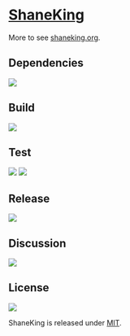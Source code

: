 # [ShaneKing][]
More to see [shaneking.org][].

## Dependencies
[![][versioneye img]][versioneye]

## Build
[![][travis img]][travis]

## Test
[![][codecov img]][codecov]
[![][codacy img]][codacy]

## Release
[![][mavenbadge img]][mavenbadge]

## Discussion
[![][gitter img]][gitter]

## License
[![][license img]][license]

ShaneKing is released under [MIT][].


[ShaneKing]: http://shaneking.org/
[shaneking.org]: http://shaneking.org/


[versioneye]:https://www.versioneye.com/user/projects/56f501b235630e0034fda335
[versioneye img]:https://www.versioneye.com/user/projects/56f501b235630e0034fda335/badge.svg


[travis]:https://travis-ci.org/ShaneKing/org.shaneking
[travis img]:https://secure.travis-ci.org/ShaneKing/org.shaneking.png


[codecov]:https://codecov.io/github/ShaneKing/org.shaneking?branch=mirror
[codecov img]:https://codecov.io/github/ShaneKing/org.shaneking/coverage.svg?branch=mirror
[codacy]:https://www.codacy.com/app/ShaneKing/org-shaneking
[codacy img]:https://api.codacy.com/project/badge/grade/e4f1c3dc762f476d8dc6643755d168dc
[saucelabs]:https://saucelabs.com/u/ShaneKing
[saucelabs img]:https://saucelabs.com/browser-matrix/ShaneKing.svg


[mavenbadge]:http://search.maven.org/#search%7Cga%7C1%7Cg%3A%22org.shaneking%22%20AND%20a%3A%22org.shaneking%22
[mavenbadge img]:https://maven-badges.herokuapp.com/maven-central/org.shaneking/org.shaneking/badge.svg


[gitter]:https://gitter.im/ShaneKing/org.shaneking?utm_source=badge&utm_medium=badge&utm_campaign=pr-badge
[gitter img]:https://badges.gitter.im/Join%20Chat.svg


[MIT]: https://opensource.org/licenses/MIT
[license]:LICENSE
[license img]:https://img.shields.io/badge/License-MIT-blue.svg
